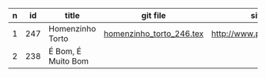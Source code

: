 n | id    | title | git file | site link | 
--|-------|-------|----------|-----------| 
1 | 247   | Homenzinho Torto    | [homenzinho_torto_246.tex](https://github.com/psalterio/repository/blob/master/songs/pt/homenzinho_torto_246.tex) |  http://www.psalterio.net/247 |  
2 | 238    |  É Bom, É Muito Bom    | 
